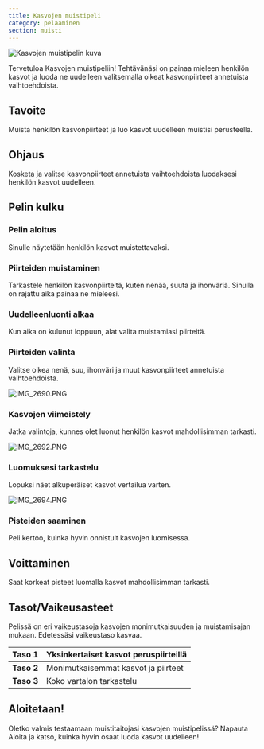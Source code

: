 ```yaml
---
title: Kasvojen muistipeli
category: pelaaminen
section: muisti
---
```

![Kasvojen muistipelin kuva](https://help.studycat.com/hc/article_attachments/34824961331481)


Tervetuloa Kasvojen muistipeliin! Tehtävänäsi on painaa mieleen henkilön kasvot ja luoda ne uudelleen valitsemalla oikeat kasvonpiirteet annetuista vaihtoehdoista.


## Tavoite


Muista henkilön kasvonpiirteet ja luo kasvot uudelleen muistisi perusteella.


## Ohjaus


Kosketa ja valitse kasvonpiirteet annetuista vaihtoehdoista luodaksesi henkilön kasvot uudelleen.


## Pelin kulku


### Pelin aloitus


Sinulle näytetään henkilön kasvot muistettavaksi.


### Piirteiden muistaminen


Tarkastele henkilön kasvonpiirteitä, kuten nenää, suuta ja ihonväriä. Sinulla on rajattu aika painaa ne mieleesi.


### Uudelleenluonti alkaa


Kun aika on kulunut loppuun, alat valita muistamiasi piirteitä.


### Piirteiden valinta


Valitse oikea nenä, suu, ihonväri ja muut kasvonpiirteet annetuista vaihtoehdoista.


![IMG_2690.PNG](https://help.studycat.com/hc/article_attachments/34824961340697)


### Kasvojen viimeistely


Jatka valintoja, kunnes olet luonut henkilön kasvot mahdollisimman tarkasti.


![IMG_2692.PNG](https://help.studycat.com/hc/article_attachments/34824961345177)


### Luomuksesi tarkastelu


Lopuksi näet alkuperäiset kasvot vertailua varten.


![IMG_2694.PNG](https://help.studycat.com/hc/article_attachments/34824961349017)


### Pisteiden saaminen


Peli kertoo, kuinka hyvin onnistuit kasvojen luomisessa.


## Voittaminen


Saat korkeat pisteet luomalla kasvot mahdollisimman tarkasti.


## Tasot/Vaikeusasteet


Pelissä on eri vaikeustasoja kasvojen monimutkaisuuden ja muistamisajan mukaan. Edetessäsi vaikeustaso kasvaa.


| **Taso 1** | Yksinkertaiset kasvot peruspiirteillä |
| --- | --- |
| **Taso 2** | Monimutkaisemmat kasvot ja piirteet |
| **Taso 3** | Koko vartalon tarkastelu |


## Aloitetaan!


Oletko valmis testaamaan muistitaitojasi kasvojen muistipelissä? Napauta Aloita ja katso, kuinka hyvin osaat luoda kasvot uudelleen!
